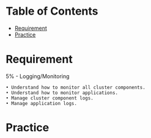 Table of Contents
=================

   * [Requirement](#requirement)
   * [Practice](#practice)

# Requirement

5% - Logging/Monitoring
```
• Understand how to monitor all cluster components.
• Understand how to monitor applications.
• Manage cluster component logs.
• Manage application logs.
```

# Practice
